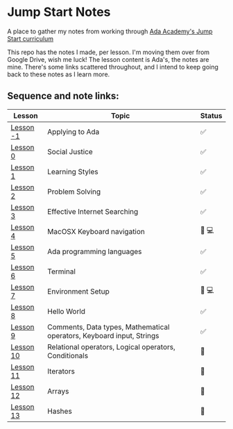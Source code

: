 # Jump Start Notes
A place to gather my notes from working through [Ada Academy's Jump Start curriculum](https://github.com/Ada-Developers-Academy/jump-start)

This repo has the notes I made, per lesson. I'm moving them over from Google Drive, wish me luck! The lesson content is Ada's, the notes are mine. There's some links scattered throughout, and I intend to keep going back to these notes as I learn more. 


## Sequence and note links:
| Lesson                | Topic           | Status
|--------------------|---------------------| --------------------
| [Lesson -1](Lessons/applying-to-ada.txt) | Applying to Ada | :white_check_mark:
| [Lesson 0](Lessons/social-justice.txt) | Social Justice | :white_check_mark:
| [Lesson 1](Lessons/learning-styles.txt)  | Learning Styles | :white_check_mark:
| [Lesson 2](Lessons/problem-solving.txt)  | Problem Solving | :white_check_mark:
| [Lesson 3](Lessons/effective-internet-searching.txt)  | Effective Internet Searching | :white_check_mark:
| [Lesson 4](Lessons/MacOSX-Keyboard-navigation.txt)  | MacOSX Keyboard navigation | :large_orange_diamond: :computer: 
| [Lesson 5](Lessons/ada-programming-languages.txt)  | Ada programming languages | :white_check_mark:
| [Lesson 6](Lessons/terminal.txt)  | Terminal | :white_check_mark:
| [Lesson 7](Lessons/environment-setup.txt)  | Environment Setup | :large_orange_diamond: :computer:
| [Lesson 8](Lessons/hello-world.txt)  | Hello World | :white_check_mark:
| [Lesson 9](Lessons/programming-grammar.txt)  | Comments, Data types, Mathematical operators, Keyboard input, Strings | :white_check_mark:
| [Lesson 10](Lessons/programming-expressions.txt)  | Relational operators, Logical operators, Conditionals | :large_orange_diamond:
| [Lesson 11](Lessons/iterators.txt)  | Iterators | :large_orange_diamond:
| [Lesson 12](Lessons/arrays.txt)  | Arrays | :large_orange_diamond:
| [Lesson 13](Lessons/hashes.txt)  | Hashes | :large_orange_diamond:


 
